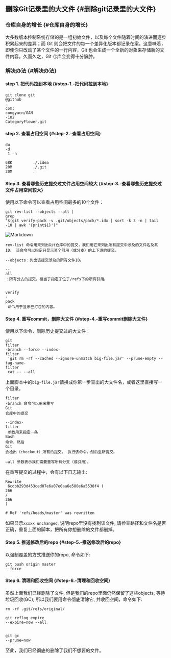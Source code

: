 ## 删除Git记录里的大文件 {#删除git记录里的大文件}

### 仓库自身的增长 {#仓库自身的增长}

大多数版本控制系统存储的是一组初始文件，以及每个文件随着时间的演进而逐步积累起来的差异；而 Git 则会把文件的每一个差异化版本都记录在案。这意味着，即使你只改动了某个文件的一行内容，Git 也会生成一个全新的对象来存储新的文件内容。久而久之，Git 仓库会变得十分臃肿。

### 解决办法 {#解决办法}

#### step 1. 把代码拉到本地 {#step-1.-把代码拉到本地}

```
git clone git
@github
.
com:
congyucn/GAN
-102
CategoryFlower.git
```

#### step 2. 查看占用空间 {#step-2.-查看占用空间}

```
du 
-d
 1 -h

68K         ./.idea
20M         ./.git
20M         .
```

#### Step 3. 查看哪些历史提交过文件占用空间较大 {#step-3.-查看哪些历史提交过文件占用空间较大}

使用以下命令可以查看占用空间最多的10个文件：

```
git rev-list --objects --all | 
grep
"$(git verify-pack -v .git/objects/pack/*.idx | sort -k 3 -n | tail -10 | awk '{print$1}')"
```

![](http://i4.bvimg.com/653764/c82a84e5688ece07.png "Markdown")

```
rev-list 命令用来列出Git仓库中的提交，我们用它来列出所有提交中涉及的文件名及其ID。 该命令可以指定只显示某个引用（或分支）的上下游的提交。

--objects：列出该提交涉及的所有文件ID。

--
all
：所有分支的提交，相当于指定了位于/refs下的所有引用。


verify
-
pack
 命令用于显示已打包的内容。
```

#### Step 4. 重写commit，删除大文件 {#step-4.-重写commit删除大文件}

使用以下命令，删除历史提交过的大文件：

```
git 
filter
-branch --force --index-
filter
 'git rm -rf --cached --ignore-unmatch big-file.jar' --prune-empty --tag-name-
filter
 cat -- --all
```

上面脚本中的`big-file.jar`请换成你第一步查出的大文件名，或者这里直接写一个目录。

```
filter
-branch 命令可以用来重写
Git
仓库中的提交

--index-
filter
 参数用来指定一条
Bash
命令，然后
Git
会检出（checkout）所有的提交， 执行该命令，然后重新提交。

–all 参数表示我们需要重写所有分支（或引用）。
```

在重写提交的过程中，会有以下日志输出:

```
Rewrite
 6cdbb293d453ced07e6a07e0aa6e580e6a5538f4 (
266
/
266
)

# Ref 'refs/heads/master' was rewritten
```

如果显示`xxxxx unchanged`, 说明repo里没有找到该文件, 请检查路径和文件名是否正确，重复上面的脚本，把所有你想删除的文件都删掉。

#### Step 5. 推送修改后的repo {#step-5.-推送修改后的repo}

以强制覆盖的方式推送你的repo, 命令如下:

```
git push origin master 
--force
```

#### Step 6. 清理和回收空间 {#step-6.-清理和回收空间}

虽然上面我们已经删除了文件, 但是我们的repo里面仍然保留了这些objects, 等待垃圾回收\(GC\), 所以我们要用命令彻底清除它, 并收回空间，命令如下:

```
rm -rf .git/refs/original/

git reflog expire 
--expire=now --all


git gc 
--prune=now
```

至此，我们已经彻底的删除了我们不想要的文件。

